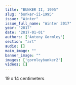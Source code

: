 ```yaml
---
title: "BUNKER II, 1995"
slug: "bunker-ii-1995"
issue: "Winter"
issue_full_name: "Winter 2017"
year: "2017"
date: "2017-01-01"
authors: ['Antony Gormley']
section: "art"
audio: []
main_image: ""
banner_image: ""
images: ['gormleybunker2']
videos: []
---
```

19 x 14 centimeters

